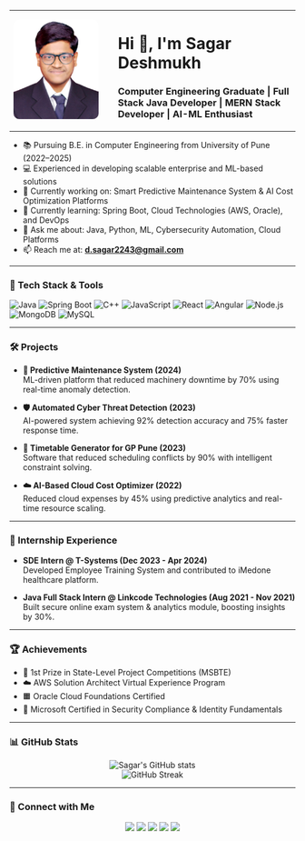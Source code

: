 <table>
  <tr>
    <td width="170">
      <img src="https://github.com/dessagar/dessagar/blob/main/Sagar Deshmukh_Passport Photo.jpg?raw=true" width="150" style="border-radius: 10px;" alt="Sagar Deshmukh Photo">
    </td>
    <td>
      <h1>Hi 👋, I'm Sagar Deshmukh</h1>
      <h3>Computer Engineering Graduate | Full Stack Java Developer | MERN Stack Developer |  AI-ML Enthusiast</h3>
    </td>
  </tr>
</table>



- 📚 Pursuing B.E. in Computer Engineering from University of Pune (2022–2025)
- 💻 Experienced in developing scalable enterprise and ML-based solutions
- 🔭 Currently working on: Smart Predictive Maintenance System & AI Cost Optimization Platforms
- 🌱 Currently learning: Spring Boot, Cloud Technologies (AWS, Oracle), and DevOps
- 💬 Ask me about: Java, Python, ML, Cybersecurity Automation, Cloud Platforms
- 📫 Reach me at: **d.sagar2243@gmail.com**

---

### 🧠 Tech Stack & Tools

![Java](https://img.shields.io/badge/Java-ED8B00?style=for-the-badge&logo=java&logoColor=white)
![Spring Boot](https://img.shields.io/badge/SpringBoot-6DB33F?style=for-the-badge&logo=spring-boot&logoColor=white)
![C++](https://img.shields.io/badge/C++-00599C?style=for-the-badge&logo=cplusplus&logoColor=white)
![JavaScript](https://img.shields.io/badge/JavaScript-F7DF1E?style=for-the-badge&logo=javascript&logoColor=black)
![React](https://img.shields.io/badge/React-20232A?style=for-the-badge&logo=react&logoColor=61DAFB)
![Angular](https://img.shields.io/badge/Angular-DD0031?style=for-the-badge&logo=angular&logoColor=white)
![Node.js](https://img.shields.io/badge/Node.js-339933?style=for-the-badge&logo=nodedotjs&logoColor=white)
![MongoDB](https://img.shields.io/badge/MongoDB-4EA94B?style=for-the-badge&logo=mongodb&logoColor=white)
![MySQL](https://img.shields.io/badge/MySQL-00758F?style=for-the-badge&logo=mysql&logoColor=white)

---

### 🛠️ Projects

- **🔧 Predictive Maintenance System (2024)**  
  ML-driven platform that reduced machinery downtime by 70% using real-time anomaly detection.

- **🛡️ Automated Cyber Threat Detection (2023)**  
  AI-powered system achieving 92% detection accuracy and 75% faster response time.

- **📅 Timetable Generator for GP Pune (2023)**  
  Software that reduced scheduling conflicts by 90% with intelligent constraint solving.

- **☁️ AI-Based Cloud Cost Optimizer (2022)**  
  Reduced cloud expenses by 45% using predictive analytics and real-time resource scaling.

---

### 💼 Internship Experience

- **SDE Intern @ T-Systems (Dec 2023 - Apr 2024)**  
  Developed Employee Training System and contributed to iMedone healthcare platform.

- **Java Full Stack Intern @ Linkcode Technologies (Aug 2021 - Nov 2021)**  
  Built secure online exam system & analytics module, boosting insights by 30%.

---

### 🏆 Achievements

- 🥇 1st Prize in State-Level Project Competitions (MSBTE)
- ☁️ AWS Solution Architect Virtual Experience Program
- 🟧 Oracle Cloud Foundations Certified
- 🔐 Microsoft Certified in Security Compliance & Identity Fundamentals

---

### 📊 GitHub Stats

<p align="center">
  <img src="https://github-readme-stats.vercel.app/api?username=dessagar&show_icons=true&theme=radical" alt="Sagar's GitHub stats"/>
  <br/>
  <img src="https://github-readme-streak-stats.herokuapp.com/?user=dessagar&theme=radical" alt="GitHub Streak"/>
</p>

---


### 🔗 Connect with Me

<p align="center">
  <a href="mailto:d.sagar2243@gmail.com"><img src="https://img.shields.io/badge/Email-d.sagar2243@gmail.com-blue?style=for-the-badge&logo=gmail"></a>
  <a href="https://www.linkedin.com/in/sagar-abhay-deshmukh-a1878a221/"><img src="https://img.shields.io/badge/LinkedIn-blue?style=for-the-badge&logo=linkedin"></a>
  <a href="https://github.com/dessagar"><img src="https://img.shields.io/badge/GitHub-black?style=for-the-badge&logo=github"></a>
  <a href="https://leetcode.com/dessagar2243"><img src="https://img.shields.io/badge/LeetCode-FFA116?style=for-the-badge&logo=leetcode&logoColor=black"></a>
  <a href="https://sagar-deshmukh-portfolio.vercel.app/"><img src="https://img.shields.io/badge/Portfolio-Visit-blueviolet?style=for-the-badge&logo=web&logoColor=white"></a>
</p>

